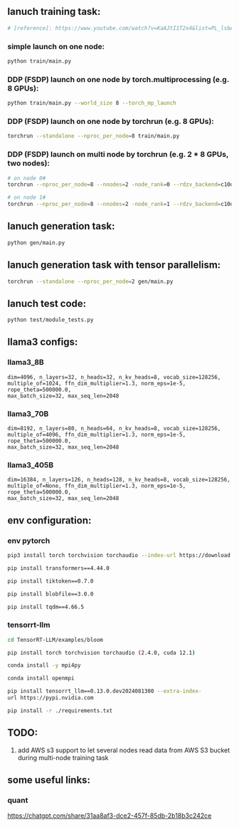 ## lanuch training task:
```bash
# [reference]: https://www.youtube.com/watch?v=KaAJtI1T2x4&list=PL_lsbAsL_o2CSuhUhJIiW0IkdT5C2wGWj
```
### simple launch on one node:
```bash
python train/main.py
```

### DDP (FSDP) launch on one node by torch.multiprocessing (e.g. 8 GPUs):
```bash
python train/main.py --world_size 8 --torch_mp_launch
```

### DDP (FSDP) launch on one node by torchrun (e.g. 8 GPUs):
```bash
torchrun --standalone --nproc_per_node=8 train/main.py
```

### DDP (FSDP) launch on multi node by torchrun (e.g. 2 * 8 GPUs, two nodes):
```bash
# on node 0#
torchrun --nproc_per_node=8 --nnodes=2 -node_rank=0 --rdzv_backend=c10d --rdzv_endpoint=xxx.xxx.xxx.xxx:xxxx train/main.py
```

```bash
# on node 1#
torchrun --nproc_per_node=8 --nnodes=2 -node_rank=1 --rdzv_backend=c10d --rdzv_endpoint=xxx.xxx.xxx.xxx:xxxx train/main.py
```

## lanuch generation task:
```bash
python gen/main.py
```

## lanuch generation task with tensor parallelism:
```bash
torchrun --standalone --nproc_per_node=2 gen/main.py
```

## lanuch test code:
```bash
python test/module_tests.py
```

## llama3 configs:
### llama3_8B
    dim=4096, n_layers=32, n_heads=32, n_kv_heads=8, vocab_size=128256, 
    multiple_of=1024, ffn_dim_multiplier=1.3, norm_eps=1e-5, rope_theta=500000.0, 
    max_batch_size=32, max_seq_len=2048
### llama3_70B
    dim=8192, n_layers=80, n_heads=64, n_kv_heads=8, vocab_size=128256, 
    multiple_of=4096, ffn_dim_multiplier=1.3, norm_eps=1e-5, rope_theta=500000.0, 
    max_batch_size=32, max_seq_len=2048
### llama3_405B
    dim=16384, n_layers=126, n_heads=128, n_kv_heads=8, vocab_size=128256, 
    multiple_of=None, ffn_dim_multiplier=1.3, norm_eps=1e-5, rope_theta=500000.0, 
    max_batch_size=32, max_seq_len=2048

## env configuration:
### env pytorch
```bash
pip3 install torch torchvision torchaudio --index-url https://download.pytorch.org/whl/cu118

pip install transformers==4.44.0

pip install tiktoken==0.7.0

pip install blobfile==3.0.0

pip install tqdm==4.66.5
```

### tensorrt-llm
```bash
cd TensorRT-LLM/examples/bloom

pip install torch torchvision torchaudio (2.4.0, cuda 12.1)

conda install -y mpi4py

conda install openmpi

pip install tensorrt_llm==0.13.0.dev2024081300 --extra-index-
url https://pypi.nvidia.com

pip install -r ./requirements.txt
```

## TODO:
1. add AWS s3 support to let several nodes read data from AWS S3 bucket during multi-node training task

## some useful links:
### quant
https://chatgpt.com/share/31aa8af3-dce2-457f-85db-2b18b3c242ce
